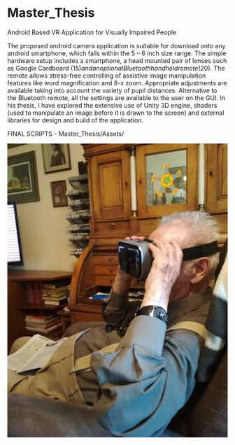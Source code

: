 # Master_Thesis
 Android Based VR Application for Visually Impaired People


The proposed android camera application is suitable for download onto any android smartphone, which falls within the 5 – 6 inch size range. The simple hardware setup includes a smartphone, a head mounted pair of lenses such as Google Cardboard ($15) and an optional Bluetooth hand held remote ($20). The remote allows stress-free controlling of assistive image manipulation features like word magnification and 8-x zoom. Appropriate adjustments are available taking into account the variety of pupil distances. Alternative to the Bluetooth remote, all the settings are available to the user on the GUI. In his thesis, I have explored the extensive use of Unity 3D engine, shaders (used to manipulate an image before it is drawn to the screen) and external libraries for design and build of the application. 

FINAL SCRIPTS - Master_Thesis/Assets/

![ ](Patient_Using_Prototype_1.jpeg)
